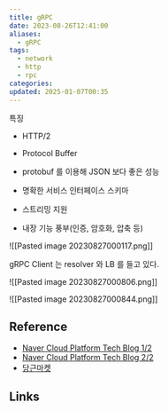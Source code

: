 ```yaml
---
title: gRPC
date: 2023-08-26T12:41:00
aliases:
  - gRPC
tags:
  - network
  - http
  - rpc
categories: 
updated: 2025-01-07T00:35
---
```


특징

- HTTP/2
- Protocol Buffer

- protobuf 를 이용해 JSON 보다 좋은 성능
- 명확한 서비스 인터페이스 스키마
- 스트리밍 지원
- 내장 기능 풍부(인증, 암호화, 압축 등)

![[Pasted image 20230827000117.png]]

gRPC Client 는 resolver 와 LB 를 들고 있다.

![[Pasted image 20230827000806.png]]

![[Pasted image 20230827000844.png]]

## Reference

- [Naver Cloud Platform Tech Blog 1/2](https://medium.com/naver-cloud-platform/nbp-%EA%B8%B0%EC%88%A0-%EA%B2%BD%ED%97%98-%EC%8B%9C%EB%8C%80%EC%9D%98-%ED%9D%90%EB%A6%84-grpc-%EA%B9%8A%EA%B2%8C-%ED%8C%8C%EA%B3%A0%EB%93%A4%EA%B8%B0-1-39e97cb3460)
- [Naver Cloud Platform Tech Blog 2/2](https://medium.com/naver-cloud-platform/nbp-%EA%B8%B0%EC%88%A0-%EA%B2%BD%ED%97%98-%EC%8B%9C%EB%8C%80%EC%9D%98-%ED%9D%90%EB%A6%84-grpc-%EA%B9%8A%EA%B2%8C-%ED%8C%8C%EA%B3%A0%EB%93%A4%EA%B8%B0-2-b01d390a7190)
- [당근마켓](https://www.youtube.com/watch?v=igHrQPzLVRw&t=36s)

## Links
